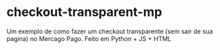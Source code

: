 # checkout-transparent-mp
Um exemplo de como fazer um checkout transparente (sem sair de sua pagina) no Mercago Pago. Feito em Python + JS + HTML
